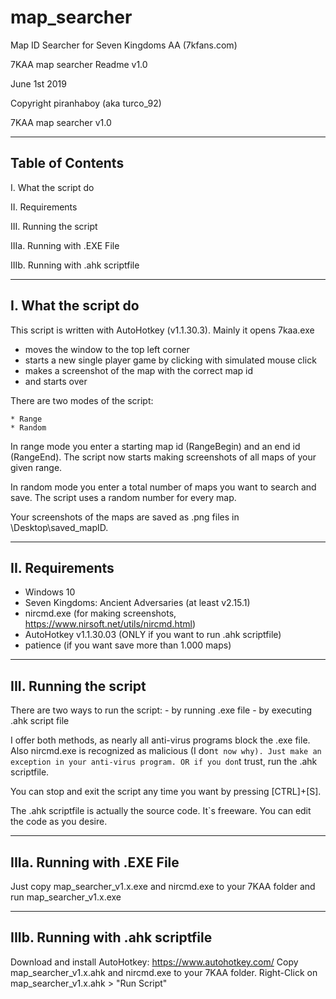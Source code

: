 # map_searcher
Map ID Searcher for Seven Kingdoms AA (7kfans.com)


7KAA map searcher Readme v1.0

June 1st 2019

Copyright piranhaboy (aka turco_92)

7KAA map searcher v1.0


-----------------
Table of Contents
-----------------

I.	What the script do

II.	Requirements

III.	Running the script

IIIa.	Running with .EXE File

IIIb.	Running with .ahk scriptfile


-----------------
I. What the script do
-----------------

This script is written with AutoHotkey (v1.1.30.3).
Mainly it opens 7kaa.exe
- moves the window to the top left corner 
- starts a new single player game by clicking with simulated mouse click
- makes a screenshot of the map with the correct map id 
- and starts over

There are two modes of the script:

	* Range
	* Random
In range mode you enter a starting map id (RangeBegin) and an end id (RangeEnd). The script now starts making screenshots of all maps of your given range.

In random mode you enter a total number of maps you want to search and save. The script uses a random number for every map.

Your screenshots of the maps are saved as .png files in \Desktop\saved_mapID.

-----------------
II. Requirements
-----------------

- Windows 10
- Seven Kingdoms: Ancient Adversaries (at least v2.15.1)
- nircmd.exe (for making screenshots, https://www.nirsoft.net/utils/nircmd.html)
- AutoHotkey v1.1.30.03 (ONLY if you want to run .ahk scriptfile)
- patience (if you want save more than 1.000 maps)

-----------------
III. Running the script
-----------------

There are two ways to run the script:
	- by running .exe file
	- by executing .ahk script file

I offer both methods, as nearly all anti-virus programs block the .exe file. Also nircmd.exe is recognized as malicious (I don`t now why). Just make an exception in your anti-virus program.
OR
if you don`t trust, run the .ahk scriptfile.

You can stop and exit the script any time you want by pressing [CTRL]+[S].

The .ahk scriptfile is actually the source code. It`s freeware. You can edit the code as you desire.

-----------------
IIIa. Running with .EXE File
-----------------

Just copy map_searcher_v1.x.exe and nircmd.exe to your 7KAA folder and run map_searcher_v1.x.exe

-----------------
IIIb. Running with .ahk scriptfile
-----------------

Download and install AutoHotkey: https://www.autohotkey.com/
Copy map_searcher_v1.x.ahk and nircmd.exe to your 7KAA folder. Right-Click on map_searcher_v1.x.ahk > "Run Script"
